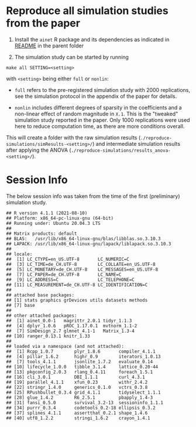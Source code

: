 # Reproduce all simulation studies from the paper

1. Install the `ainet` R package and its dependencies as indicated in
   [README](../README.md) in the parent folder

2. The simulation study can be started by running
```
make all SETTING=<setting>
```
with `<setting>` being either `full` or `nonlin`:

* `full` refers to the pre-registered simulation study with 2000 replications,
  see the simulation protocol in the appendix of the paper for details.

* `nonlin` includes different degrees of sparsity in the coefficients and a
   non-linear effect of random magnitude in `X.1`. This is the "tweaked"
   simulation study reported in the paper. Only 1000 replications were used here
   to reduce computation time, as there are more conditions overall.

This will create a folder with the raw simulation results
(`./reproduce-simulations/simResults-<setting>/`) and intermediate simulation
results after applying the ANOVA
(`./reproduce-simulations/results_anova-<setting>/`).

# Session Info

The below session info was taken from the time of the first (preliminary)
simulation study.

```
## R version 4.1.1 (2021-08-10)
## Platform: x86_64-pc-linux-gnu (64-bit)
## Running under: Ubuntu 20.04.3 LTS
##
## Matrix products: default
## BLAS:   /usr/lib/x86_64-linux-gnu/blas/libblas.so.3.10.3
## LAPACK: /usr/lib/x86_64-linux-gnu/lapack/liblapack.so.3.10.3
##
## locale:
##  [1] LC_CTYPE=en_US.UTF-8       LC_NUMERIC=C
##  [3] LC_TIME=de_CH.UTF-8        LC_COLLATE=en_US.UTF-8
##  [5] LC_MONETARY=de_CH.UTF-8    LC_MESSAGES=en_US.UTF-8
##  [7] LC_PAPER=de_CH.UTF-8       LC_NAME=C
##  [9] LC_ADDRESS=C               LC_TELEPHONE=C
## [11] LC_MEASUREMENT=de_CH.UTF-8 LC_IDENTIFICATION=C
##
## attached base packages:
## [1] stats graphics grDevices utils datasets methods
## [7] base
##
## other attached packages:
##  [1] ainet_0.0-1   magrittr_2.0.1 tidyr_1.1.3
##  [4] dplyr_1.0.6   pROC_1.17.0.1  mvtnorm_1.1-2
##  [7] SimDesign_2.7 glmnet_4.1-1   Matrix_1.3-4
## [10] ranger_0.13.1 knitr_1.33
##
## loaded via a namespace (and not attached):
##  [1] Rcpp_1.0.7        plyr_1.8.6       compiler_4.1.1
##  [4] pillar_1.6.2      highr_0.9        iterators_1.0.13
##  [7] tools_4.1.1       jsonlite_1.7.2   evaluate_0.14
## [10] lifecycle_1.0.0   tibble_3.1.4     lattice_0.20-44
## [13] pkgconfig_2.0.3   rlang_0.4.11     foreach_1.5.1
## [16] cli_3.0.1         DBI_1.1.1        curl_4.3.1
## [19] parallel_4.1.1    xfun_0.23        withr_2.4.2
## [22] stringr_1.4.0     generics_0.1.0   vctrs_0.3.8
## [25] RPushbullet_0.3.4 grid_4.1.1       tidyselect_1.1.1
## [28] glue_1.4.2        R6_2.5.1         pbapply_1.4-3
## [31] fansi_0.5.0       survival_3.2-13  sessioninfo_1.1.1
## [34] purrr_0.3.4       codetools_0.2-18 ellipsis_0.3.2
## [37] splines_4.1.1     assertthat_0.2.1 shape_1.4.6
## [40] utf8_1.2.2        stringi_1.6.2    crayon_1.4.1
```
